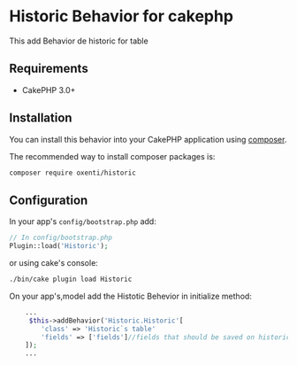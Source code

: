 # Historic Behavior for cakephp

This add Behavior de historic for table

## Requirements

* CakePHP 3.0+

## Installation

You can install this behavior into your CakePHP application using [composer](http://getcomposer.org).

The recommended way to install composer packages is:

```sh
composer require oxenti/historic
```

## Configuration

In your app's `config/bootstrap.php` add:

```php
// In config/bootstrap.php
Plugin::load('Historic');
```

or using cake's console:

```sh
./bin/cake plugin load Historic
```

On your app's,model  add the Histotic Behevior in initialize method:
```php
    ...
     $this->addBehavior('Historic.Historic'[
        'class' => 'Historic`s table'
        'fields' => ['fields']//fields that should be saved on historic table
    ]);
    ...
```


